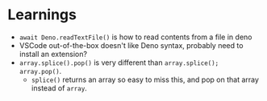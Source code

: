 # Learnings

- `await Deno.readTextFile()` is how to read contents from a file in deno
- VSCode out-of-the-box doesn't like Deno syntax, probably need to install an extension?
- `array.splice().pop()` is very different than `array.splice(); array.pop()`.
  - `splice()` returns an array so easy to miss this, and pop on that array instead of `array`.
